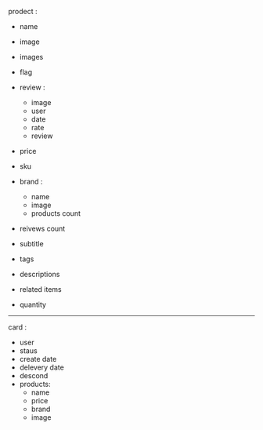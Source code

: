 prodect : 
- name
- image
- images
- flag
- review : 
    - image
    - user
    - date
    - rate
    - review

- price 
- sku
- brand : 
    - name 
    - image
    - products count

- reivews count
- subtitle
- tags
- descriptions
- related items
- quantity

--------------
card :
- user
- staus
- create date
- delevery date
- descond
- products:
    - name
    - price
    - brand
    - image

